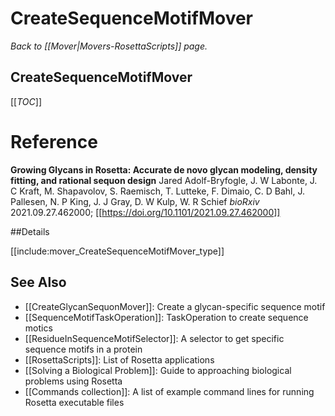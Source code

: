 # CreateSequenceMotifMover
*Back to [[Mover|Movers-RosettaScripts]] page.*
## CreateSequenceMotifMover

[[_TOC_]]


Reference
=========
**Growing Glycans in Rosetta: Accurate de novo glycan modeling, density fitting, and rational sequon design**
Jared Adolf-Bryfogle, J. W Labonte, J. C Kraft, M. Shapavolov, S. Raemisch, T. Lutteke, F. Dimaio, C. D Bahl, J. Pallesen, N. P King, J. J Gray, D. W Kulp, W. R Schief
_bioRxiv_ 2021.09.27.462000; [[https://doi.org/10.1101/2021.09.27.462000]]

##Details


[[include:mover_CreateSequenceMotifMover_type]]



## See Also
 - [[CreateGlycanSequonMover]]: Create a glycan-specific sequence motif
 - [[SequenceMotifTaskOperation]]: TaskOperation to create sequence motics
 - [[ResidueInSequenceMotifSelector]]: A selector to get specific sequence motifs in a protein
 - [[RosettaScripts]]: List of Rosetta applications
 - [[Solving a Biological Problem]]: Guide to approaching biological problems using Rosetta
 - [[Commands collection]]: A list of example command lines for running Rosetta executable files